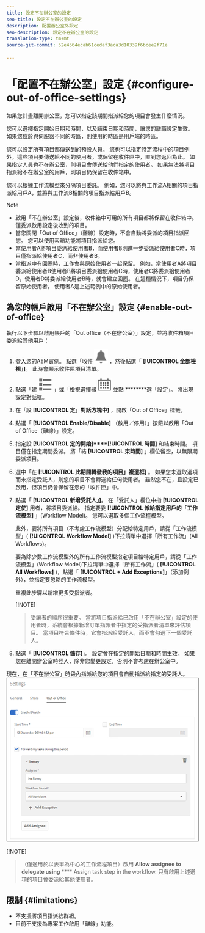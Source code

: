 ```yaml
---
title: 設定不在辦公室的設定
seo-title: 設定不在辦公室的設定
description: 配置辦公室外設定
seo-description: 設定不在辦公室的設定
translation-type: tm+mt
source-git-commit: 52e4564ecab61cedaf3aca3d10339f6bcee2f71e

---
```




# 「配置不在辦公室」設定 {#configure-out-of-office-settings}

如果您計畫離開辦公室，您可以指定該期間指派給您的項目會發生什麼情況。

您可以選擇指定開始日期和時間，以及結束日期和時間，讓您的離職設定生效。 如果您位於與伺服器不同的時區，則使用的時區是用戶端的時區。

您可以設定所有項目都傳送到的預設人員。 您也可以指定特定流程中的項目例外，這些項目要傳送給不同的使用者，或保留在收件匣中，直到您返回為止。 如果指定人員也不在辦公室，則項目會傳送給他們指定的使用者。 如果無法將項目指派給不在辦公室的用戶，則項目仍保留在收件箱中。

您可以根據工作流模型來分隔項目委託。 例如，您可以將與工作流A相關的項目指派給用戶A，並將與工作流B相關的項目指派給用戶B。


>[!NOTE]
>
> * 啟用「不在辦公室」設定後，收件箱中可用的所有項目都將保留在收件箱中。 僅委派啟用設定後收到的項目。
> * 當您關閉「Out of Office」（離線）設定時，不會自動將委派的項目指派回您。 您可以使用索賠功能將項目指派給您。
> * 當使用者A將項目委派給使用者B，而使用者B則進一步委派給使用者C時，項目僅指派給使用者C，而非使用者B。
> * 當指派中有回圈時，工作會與原始使用者一起保留。 例如，當使用者A將項目委派給使用者B使用者B將項目委派給使用者C時，使用者C將委派給使用者D，使用者D將委派給使用者B時，就會建立回圈。 在這種情況下，項目仍保留原始使用者。 使用者A是上述範例中的原始使用者。


## 為您的帳戶啟用「不在辦公室」設定 {#enable-out-of-office}

執行以下步驟以啟用帳戶的「Out office（不在辦公室）」設定，並將收件箱項目委派給其他用戶：

1. 登入您的AEM實例。 點選「收件 ![匣」圖示](assets/bell.svg) ，然後點選「 **[!UICONTROL 全部檢視」]**。 此時會顯示收件匣項目清單。
1. 點選「建 ![立」按鈕旁的「檢視選擇器](assets/viewlist.svg) 」或「檢視選擇器 ![」圖示，](assets/calendar.svg) 並點 ********&#x200B;選「設定」。 將出現設定對話框。
1. 在「設 **[!UICONTROL 定」對話方塊中]** ，開啟「Out of Office」標籤。
1. 點選「 **[!UICONTROL Enable/Disable]** （啟用／停用）」按鈕以啟用「Out of Office（離線）」設定。
1. 指定設 **[!UICONTROL 定的開始]****[!UICONTROL 時間]** 和結束時間。 項目僅在指定期間委派。 將「結 **[!UICONTROL 束時間]** 」欄位留空，以無限期委派項目。
1. 選中「在 **[!UICONTROL 此期間轉發我的項目」複選框]** 。 如果您未選取選項而未指定受託人，則您的項目不會轉送給任何使用者。 雖然您不在，且設定已啟用，但項目仍會保留在您的「收件匣」中。
1. 點選「 **[!UICONTROL 新增受託人」]**。 在「受託人」欄位中指 **[!UICONTROL 定使]** 用者，將項目委派給。 指定要委 **[!UICONTROL 派給指定用戶的「工作流模型]** 」(Workflow Model)。 您可以選取多個工作流程模型。

   此外，要將所有項目（不考慮工作流模型）分配給特定用戶，請從「工作流模型」( **[!UICONTROL Workflow Model]** )下拉清單中選擇「所有工作流」(All Workflows)。 <br>

   要為除少數工作流模型外的所有工作流模型指定項目給特定用戶，請從「工作流模型」(Workflow Model)下拉清單中選擇「所有工作流」( **[!UICONTROL All Workflows]** )，點選「 **[!UICONTROL + Add Exceptions]**」（添加例外），並指定要忽略的工作流模型。
   <br>

   重複此步驟以新增更多受指派者。 <br>

   [!NOTE]
   >受讓者的順序很重要。 當將項目指派給已啟用「不在辦公室」設定的使用者時，系統會根據新增訂單指派者中指定的受指派者清單來評估項目。 當項目符合條件時，它會指派給受託人，而不會勾選下一個受託人。

1. 點選「 **[!UICONTROL 儲存]**」。 設定會在指定的開始日期和時間生效。 如果您在離開辦公室時登入，除非您變更設定，否則不會考慮在辦公室中。

現在，在「不在辦公室」時段內指派給您的項目會自動指派給指定的受託人。\
![離職](assets/out-of-office.png)

[!NOTE]
>
> （僅適用於以表單為中心的工作流程項目）啟用 **Allow assignee to delegate using** **** Assign task step in the workflow. 只有啟用上述選項的項目會委派給其他使用者。

## 限制 {#limitations}

* 不支援將項目指派給群組。
* 目前不支援為專案工作啟用「離線」功能。
